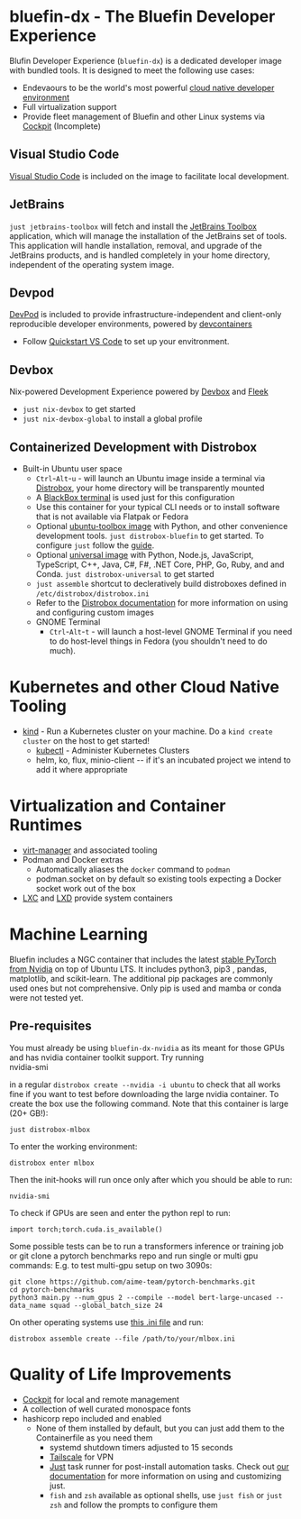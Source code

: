 # bluefin-dx - The Bluefin Developer Experience

Blufin Developer Experience (`bluefin-dx`) is a dedicated developer image with bundled tools. 
It is designed to meet the following use cases: 

- Endevaours to be the world's most powerful [cloud native developer environment](https://landscape.cncf.io/)
- Full virtualization support
- Provide fleet management of Bluefin and other Linux systems via [Cockpit](https://cockpit-project.org/) (Incomplete)

## Visual Studio Code

[Visual Studio Code](https://code.visualstudio.com/) is included on the image to facilitate local development. 

## JetBrains 

`just jetbrains-toolbox` will fetch and install the [JetBrains Toolbox](https://www.jetbrains.com/toolbox-app) application, which will manage the installation of the JetBrains set of tools. This application will handle installation, removal, and upgrade of the JetBrains products, and is handled completely in your home directory, independent of the operating system image.

## Devpod 

[DevPod](https://devpod.sh/docs/what-is-devpod) is included to provide infrastructure-independent and client-only reproducible developer environments, powered by [devcontainers](https://containers.dev/)
 
- Follow [Quickstart VS Code](https://devpod.sh/docs/getting-started/quickstart-vscode) to set up your envitronment.
  
## Devbox

Nix-powered Development Experience powered by [Devbox](https://www.jetpack.io/devbox) and [Fleek](https://getfleek.dev)

- `just nix-devbox` to get started
- `just nix-devbox-global` to install a global profile

## Containerized Development with Distrobox

- Built-in Ubuntu user space 
    - `Ctrl`-`Alt`-`u` - will launch an Ubuntu image inside a terminal via [Distrobox](https://github.com/89luca89/distrobox), your home directory will be transparently mounted
    - A [BlackBox terminal](https://www.omgubuntu.co.uk/2022/07/blackbox-gtk4-terminal-emulator-for-gnome) is used just for this configuration
    - Use this container for your typical CLI needs or to install software that is not available via Flatpak or Fedora
    - Optional [ubuntu-toolbox image](https://github.com/ublue-os/bluefin/pkgs/container/ubuntu-toolbox) with Python, and other convenience development tools. `just distrobox-bluefin` to get started. To configure `just` follow the [guide](https://ublue.it/guide/just/).
    - Optional [universal image](https://mcr.microsoft.com/en-us/product/devcontainers/universal/about) with Python, Node.js, JavaScript, TypeScript, C++, Java, C#, F#, .NET Core, PHP, Go, Ruby, and and Conda. `just distrobox-universal` to get started
    - `just assemble` shortcut to decleratively build distroboxes defined in `/etc/distrobox/distrobox.ini`
    - Refer to the [Distrobox documentation](https://distrobox.privatedns.org/#distrobox) for more information on using and configuring custom images
    - GNOME Terminal
      - `Ctrl`-`Alt`-`t` - will launch a host-level GNOME Terminal if you need to do host-level things in Fedora (you shouldn't need to do much).   

# Kubernetes and other Cloud Native Tooling

- [kind](https://kind.sigs.k8s.io/) - Run a Kubernetes cluster on your machine. Do a `kind create cluster` on the host to get started!
    - [kubectl](https://kubernetes.io/docs/reference/kubectl/) - Administer Kubernetes Clusters
    - helm, ko, flux, minio-client -- if it's an incubated project we intend to add it where appropriate

# Virtualization and Container Runtimes

- [virt-manager](https://virt-manager.org/) and associated tooling
- Podman and Docker extras
  - Automatically aliases the `docker` command to `podman`
  - podman.socket on by default so existing tools expecting a Docker socket work out of the box
- [LXC](https://linuxcontainers.org/) and [LXD](https://ubuntu.com/lxd) provide system containers

# Machine Learning

Bluefin includes a NGC container that includes the latest [stable PyTorch from Nvidia](https://catalog.ngc.nvidia.com/orgs/nvidia/containers/pytorch) on top of Ubuntu LTS. It includes python3, pip3 , pandas, matplotlib, and scikit-learn. The additional pip packages are commonly used ones but not comprehensive. Only pip is used and mamba or conda were not tested yet.

## Pre-requisites

You must already be using `bluefin-dx-nvidia` as its meant for those GPUs and has nvidia container toolkit support. Try running              
    nvidia-smi

in a regular `distrobox create --nvidia -i ubuntu` to check that all works fine if you want to test before downloading the large nvidia container. To create the box use the following command. Note that this container is large (20+ GB!):

    just distrobox-mlbox

To enter the working environment:

    distrobox enter mlbox
    
Then the init-hooks will run once only after which you should be able to run:

    nvidia-smi

To check if GPUs are seen and enter the python repl to run:

    import torch;torch.cuda.is_available()

Some possible tests can be to run a transformers inference or training job or git clone a pytorch benchmarks repo and run single or multi gpu commands: E.g. to test multi-gpu setup on two 3090s:

    git clone https://github.com/aime-team/pytorch-benchmarks.git
    cd pytorch-benchmarks
    python3 main.py --num_gpus 2 --compile --model bert-large-uncased --data_name squad --global_batch_size 24
    
On other operating systems use [this .ini file](https://github.com/ublue-os/bluefin/blob/730f39caae21e48fb91f00010cf0cf8d32ee44bd/dx/usr/share/ublue-os/distrobox/pytorch-nvidia.ini) and run:

    distrobox assemble create --file /path/to/your/mlbox.ini

# Quality of Life Improvements

- [Cockpit](https://cockpit-project.org/) for local and remote management 
- A collection of well curated monospace fonts 
- hashicorp repo included and enabled
  - None of them installed by default, but you can just add them to the Containerfile as you need them
    - systemd shutdown timers adjusted to 15 seconds
    - [Tailscale](https://tailscale.com/) for VPN
    - [Just](https://github.com/casey/just) task runner for post-install automation tasks. Check out [our documentation](https://universal-blue.org/guide/just/) for more information on using and customizing just.
    - `fish` and `zsh` available as optional shells, use `just fish` or `just zsh` and follow the prompts to configure them
